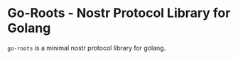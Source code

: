 # Go-Roots - Nostr Protocol Library for Golang

`go-roots` is a minimal nostr protocol library for golang.
